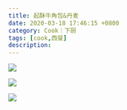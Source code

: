 ```yaml
---
title: 起酥牛角包&丹麦
date: 2020-03-18 17:46:15 +0800
category: Cook｜下厨
tags: [cook,西餐]
description: 
---
```


![](https://chenxie-fun.oss-cn-shenzhen.aliyuncs.com/cook/bread/pic1.jpeg)

![](https://chenxie-fun.oss-cn-shenzhen.aliyuncs.com/cook/bread/pic3.jpeg)

![](https://chenxie-fun.oss-cn-shenzhen.aliyuncs.com/cook/bread/pic2.jpeg)

